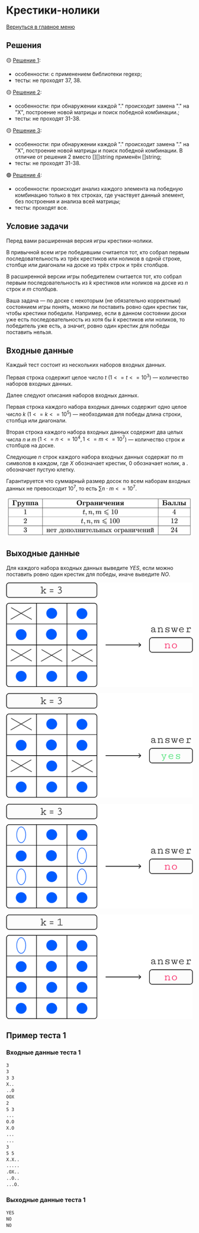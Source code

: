 # Крестики-нолики

[Вернуться в главное меню](../../../)

## Решения

🟡 [Решение 1](./task41/):

- особенности: с применением библиотеки regexp;
- тесты: не проходят 37, 38.

🟡 [Решение 2](./task42/):

- особенности: при обнаружении каждой "." происходит замена "." на "X", построение новой матрицы и поиск победной комбинации.;
- тесты: не проходят 31-38.

🟡 [Решение 3](./task43/):

- особенности: при обнаружении каждой "." происходит замена "." на "X", построение новой матрицы и поиск победной комбинации. В отличие от решения 2 вместо [][]string применён []string;
- тесты: не проходят 31-38.

🟢 [Решение 4](./task44/):

- особенности: происходит анализ каждого элемента на победную комбинацию только в тех строках, где участвует данный элемент, без построения и анализа всей матрицы;
- тесты: проходят все.

## Условие задачи

Перед вами расширенная версия игры крестики-нолики.

В привычной всем игре победившим считается тот, кто собрал первым последовательность из трёх крестиков или ноликов в одной строке, столбце или диагонали на доске из трёх строк и трёх столбцов.

В расширенной версии игры победителем считается тот, кто собрал первым последовательность из $k$ крестиков или ноликов на доске из $n$ строк и $m$ столбцов.

Ваша задача — по доске с некоторым (не обязательно корректным) состоянием игры понять, можно ли поставить ровно один крестик так, чтобы крестики победили. Например, если в данном состоянии доски уже есть последовательность из хотя бы $k$ крестиков или ноликов, то победитель уже есть, а значит, ровно один крестик для победы поставить нельзя.

## Входные данные

Каждый тест состоит из нескольких наборов входных данных.

Первая строка содержит целое число $t$ ($1 <= t <= 10^3$) — количество наборов входных данных.

Далее следуют описания наборов входных данных.

Первая строка каждого набора входных данных содержит одно целое число $k$ ($1 <= k <= 10^5$) — необходимая для победы длина строки, столбца или диагонали.

Вторая строка каждого набора входных данных содержит два целых числа $n$ и $m$ ($1 <= n <= 10^4, 1 <= m <= 10^7$) — количество строк и столбцов на доске.

Следующие $n$ строк каждого набора входных данных содержат по $m$ символов в каждом, где ${X}$ обозначает крестик, ${0}$ обозначает нолик, а ${.}$ обозначает пустую клетку.

Гарантируется что суммарный размер досок по всем наборам входных данных не превосходит $10^7$, то есть $\sum n \cdot m <= 10^7$.

![image1](image1.png)

## Выходные данные

Для каждого набора входных данных выведите ${YES}$, если можно поставить ровно один крестик для победы, иначе выведите ${NO}$.

![image2](image2.png)

![image3](image3.png)

![image4](image4.png)

![image5](image5.png)

## Пример теста 1

### Входные данные теста 1

```bash
3
3
3 3
X..
..O
OOX
2
5 3
...
O.O
X.O
...
...
3
5 5
X.X..
.....
.OX..
..O..
...O.
```

### Выходные данные теста 1

```bash
YES
NO
NO
```
